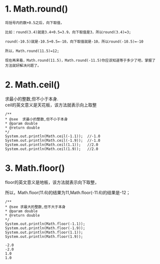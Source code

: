 # 1. Math.round()
```(四舍五入)
将括号内的数+0.5之后，向下取值，

比如：round(3.4)就是3.4+0.5=3.9，向下取值是3，所以round(3.4)=3; 

round(-10.5)就是-10.5+0.5=-10，向下取值就是-10，所以round(-10.5)=-10

所以，Math.round(11.5)=12;

现在再来看，Math.round(11.5)，Math.round(-11.5)你应该知道等于多少了吧，掌握了方法就好解决问题了。
```
# 2. Math.ceil()
求最小的整数,但不小于本身.  
ceil的英文意义是天花板，该方法就表示向上取整

```
/**   
* @see  求最小的整数,但不小于本身  
* @param double   
* @return double   
*/  
System.out.println(Math.ceil(-1.1));  //-1.0
System.out.println(Math.ceil(-1.9));  //-1.0
System.out.println(Math.ceil(1.1));   //2.0
System.out.println(Math.ceil(1.9));   //2.0

```
# 3. Math.floor()
floor的英文意义是地板，该方法就表示向下取整，

所以，Math.floor(11.6)的结果为11,Math.floor(-11.6)的结果是-12；

```
/** 
* @see 求最大的整数,但不大于本身  
* @param double 
* @return double 
*/  
System.out.println(Math.floor(-1.1));  
System.out.println(Math.floor(-1.9));  
System.out.println(Math.floor(1.1));  
System.out.println(Math.floor(1.9));  

-2.0  
-2.0  
1.0  
1.0  
```
